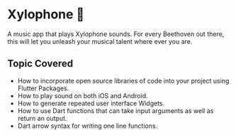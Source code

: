 # Xylophone 🎹

A music app that plays Xylophone sounds. For every Beethoven out there, this will let you unleash
your musical talent where ever you are.

## Topic Covered

- How to incorporate open source libraries of code into your project using Flutter Packages.
- How to play sound on both iOS and Android.
- How to generate repeated user interface Widgets.
- How to use Dart functions that can take input arguments as well as return an output.
- Dart arrow syntax for writing one line functions.

